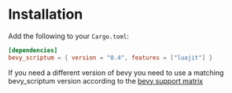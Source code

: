 # Installation

Add the following to your `Cargo.toml`:

```toml
[dependencies]
bevy_scriptum = { version = "0.4", features = ["luajit"] }
```

If you need a different version of bevy you need to use a matching bevy_scriptum
version according to the [bevy support matrix](../bevy_support_matrix.md)
